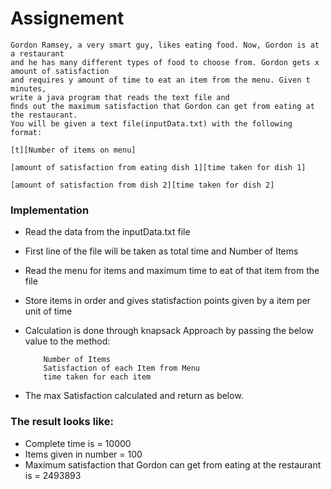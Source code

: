 # Assignement

``` 
Gordon Ramsey, a very smart guy, likes eating food. Now, Gordon is at a restaurant 
and he has many different types of food to choose from. Gordon gets x amount of satisfaction 
and requires y amount of time to eat an item from the menu. Given t minutes,
write a java program that reads the text file and
ﬁnds out the maximum satisfaction that Gordon can get from eating at the restaurant. 
You will be given a text file(inputData.txt) with the following format:

[t][Number of items on menu]

[amount of satisfaction from eating dish 1][time taken for dish 1]

[amount of satisfaction from dish 2][time taken for dish 2]
```

### Implementation

* Read the data from the inputData.txt file
* First line of the file will be taken as total time and Number of Items
* Read the menu for items and maximum time to eat of that item from the file 
* Store items in order and gives statisfaction points given by a item per unit of time 
* Calculation is done through knapsack Approach by passing the below value to the method:

    ``` Total Time
        Number of Items
        Satisfaction of each Item from Menu
        time taken for each item
    ```
* The max Satisfaction calculated and return as below.

### The result looks like:

* Complete time is = 10000
* Items given in number = 100
* Maximum satisfaction that Gordon can get from eating at the restaurant is = 2493893
